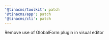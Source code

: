 ```yaml
---
'@tinacms/toolkit': patch
'@tinacms/app': patch
'@tinacms/cli': patch
---
```


Remove use of GlobalForm plugin in visual editor
